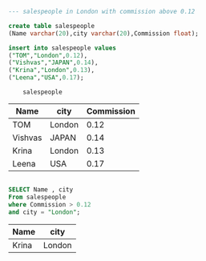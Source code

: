 ```sql
--- salespeople in London with commission above 0.12

create table salespeople
(Name varchar(20),city varchar(20),Commission float);

insert into salespeople values
("TOM","London",0.12),
("Vishvas","JAPAN",0.14),
("Krina","London",0.13),
("Leena","USA",0.17);
```

        salespeople

| Name    | city   | Commission |
| ------- | ------ | ---------- |
| TOM     | London | 0.12       |
| Vishvas | JAPAN  | 0.14       |
| Krina   | London | 0.13       |
| Leena   | USA    | 0.17       |

```sql

SELECT Name , city
From salespeople
where Commission > 0.12
and city = "London";
```

| Name  | city   |
| ----- | ------ |
| Krina | London |

